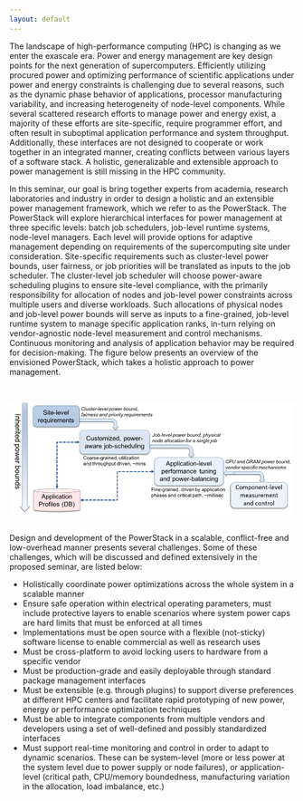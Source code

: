 ```yaml
---
layout: default
---
```

The landscape of high-performance computing (HPC) is changing as we enter the exascale era. Power and energy management are key design points for the next generation of supercomputers. Efficiently utilizing procured power and optimizing performance of scientific applications under power and energy constraints is challenging due to several reasons, such as the dynamic phase behavior of applications, processor manufacturing variability, and increasing heterogeneity of node-level components. While several scattered research efforts to manage power and energy exist, a majority of these efforts are site-specific, require programmer effort, and often result in suboptimal application performance and system throughput. Additionally, these interfaces are not designed to cooperate or work together in an integrated manner, creating conflicts between various layers of a software stack. A holistic, generalizable and extensible approach to power management is still missing in the HPC community. 

In this seminar, our goal is bring together experts from academia, research laboratories and industry in order to design a holistic and an extensible power management framework, which we refer to as the PowerStack. The PowerStack will explore hierarchical interfaces for power management at three specific levels: batch job schedulers, job-level runtime systems, node-level managers. Each level will provide options for adaptive management depending on requirements of the supercomputing site under consideration. Site-specific requirements such as cluster-level power bounds, user fairness, or job priorities will be translated as inputs to the job scheduler. The cluster-level job scheduler will choose power-aware scheduling plugins to ensure site-level compliance, with the primarily responsibility for allocation of nodes and job-level power constraints across multiple users and diverse workloads. Such allocations of physical nodes and job-level power bounds will serve as inputs to a fine-grained, job-level runtime system to manage specific application ranks, in-turn relying on vendor-agnostic node-level measurement and control mechanisms. Continuous monitoring and analysis of application behavior may be required for decision-making. The figure below presents an overview of the envisioned PowerStack, which takes a holistic approach to power management. 

<br/>

![](PowerStack_v2.png)

<br/>
Design and development of the PowerStack in a scalable, conflict-free and low-overhead manner presents several challenges. Some of these challenges, which will be discussed and defined extensively in the proposed seminar, are listed below:

*   Holistically coordinate power optimizations across the whole system in a scalable manner
*   Ensure safe operation within electrical operating parameters, must include protective layers to enable scenarios where system power caps are hard limits that must be enforced at all times
*   Implementations must be open source with a flexible (not-sticky) software license to enable commercial as well as research uses
*   Must be cross-platform to avoid locking users to hardware from a specific vendor
*   Must be production-grade and easily deployable through standard package management interfaces
*   Must be extensible (e.g. through plugins) to support diverse preferences at different HPC centers and facilitate rapid prototyping of new power, energy or performance optimization techniques
*   Must be able to integrate components from multiple vendors and developers using a set of well-defined and possibly standardized interfaces
*   Must support real-time monitoring and control in order to adapt to dynamic scenarios. These can be system-level (more or less power at the system level due to power supply or node failures), or application-level (critical path, CPU/memory boundedness, manufacturing variation in the allocation, load imbalance, etc.)
